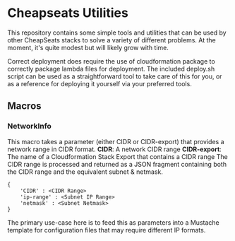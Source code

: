 # Cheapseats Utilities
This repository contains some simple tools and utilities that can be used by other CheapSeats stacks to solve a variety of different problems. At the moment, it's quite modest but will likely grow with time.

Correct deployment does require the use of cloudformation package to correctly package lambda files for deployment. The included deploy.sh script can be used as a straightforward tool to take care of this for you, or as a reference for deploying it yourself via your preferred tools.

## Macros

### NetworkInfo
This macro takes a parameter (either CIDR or CIDR-export) that provides a network range in CIDR format.
**CIDR**: A network CIDR range
**CIDR-export**: The name of a Cloudformation Stack Export that contains a CIDR range
The CIDR range is processed and returned as a JSON fragment containing both the CIDR range and the equivalent subnet & netmask.
```
{
    'CIDR' : <CIDR Range>
    'ip-range' : <Subnet IP Range>
    'netmask' : <Subnet Netmask>
}
```

The primary use-case here is to feed this as parameters into a Mustache template for configuration files that may require different IP formats.